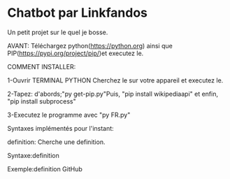 # Chatbot par Linkfandos
Un petit projet sur le quel je bosse.

AVANT: Téléchargez python(https://python.org) ainsi que PIP(https://pypi.org/project/pip/)et executez le.

 COMMENT INSTALLER:
 
 1-Ouvrir TERMINAL PYTHON
    Cherchez le sur votre appareil et executez le.

 2-Tapez: d'abords;"py get-pip.py"Puis, "pip install wikipediaapi" et enfin, "pip install subprocess"
 
 3-Executez le programme avec "py FR.py"


Syntaxes implémentés pour l'instant:


definition: Cherche une definition.

 Syntaxe:definition <MOT>
 
 Exemple:definition GitHub
